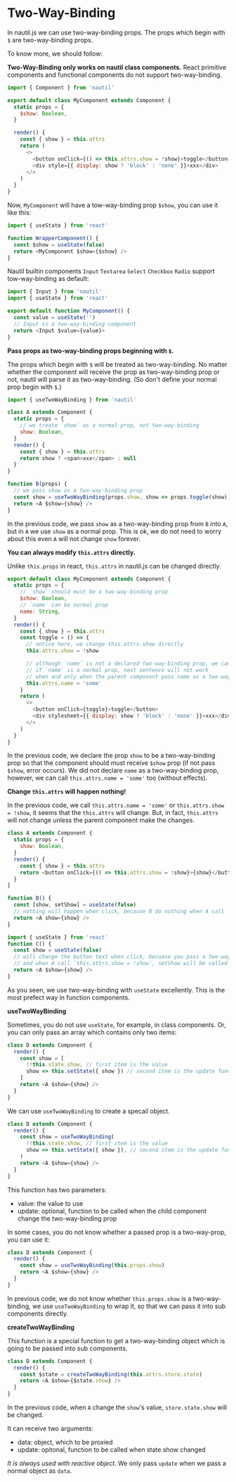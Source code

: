 # Two-Way-Binding

In nautil.js we can use two-way-binding props. The props which begin with `$` are two-way-binding props.

To know more, we should follow:

**Two-Way-Binding only works on nautil class components.**
React primitive components and functional components do not support two-way-binding.

```js
import { Component } from 'nautil'

export default class MyComponent extends Component {
  static props = {
    $show: Boolean,
  }

  render() {
    const { show } = this.attrs
    return (
      <>
        <button onClick={() => this.attrs.show = !show}>toggle</button>
        <div style={{ display: show ? 'block' : 'none' }}>xxx</div>
      </>
    )
  }
}
```

Now, `MyComponent` will have a tow-way-binding prop `$show`, you can use it like this:

```js
import { useState } from 'react'

function WrapperComponent() {
  const $show = useState(false)
  return <MyComponent $show={$show} />
}
```

Nautil builtin components `Input` `Textarea` `Select` `Checkbox` `Radio` support tow-way-binding as default:

```js
import { Input } from 'nautil'
import { useState } from 'react'

export default function MyComponent() {
  const value = useState('')
  // Input is a two-way-binding component
  return <Input $value={value}>
}
```

**Pass props as two-way-binding props beginning with `$`.**

The props which begin with `$` will be treated as two-way-binding.
No matter whether the component will receive the prop as two-way-binding prop or not, nautil will parse it as two-way-binding. (So don't define your normal prop begin with `$`.)

```js
import { useTwoWayBinding } from 'nautil'

class A extends Component {
  static props = {
    // we treate `show` as a normal prop, not two-way-binding
    show: Boolean,
  }
  render() {
    const { show } = this.attrs
    return show ? <span>xxx</span> : null
  }
}

function B(props) {
  // we pass show as a two-way-binding prop
  const show = useTwoWayBinding(props.show, show => props.toggle(show))
  return <A $show={show} />
}
```

In the previous code, we pass `show` as a two-way-binding prop from `B` into `A`, but in `A` we use `show` as a normal prop.
This is ok, we do not need to worry about this even `A` will not change `show` forever.

**You can always modify `this.attrs` directly.**

Unlike `this.props` in react, `this.attrs` in nautil.js can be changed directly.

```js
export default class MyComponent extends Component {
  static props = {
    // `show` should must be a two-way-binding prop
    $show: Boolean,
    // `name` can be normal prop
    name: String,
  }
  render() {
    const { show } = this.attrs
    const toggle = () => {
      // notice here, we change this.attrs.show directly
      this.attrs.show = !show

      // although `name` is not a declared two-way-binding prop, we can change this.attrs.name directly too
      // if `name` is a normal prop, next sentence will not work
      // when and only when the parent component pass name as a two-way-binding prop, this will work
      this.attrs.name = 'some'
    }
    return (
      <>
        <button onClick={toggle}>toggle</button>
        <div stylesheet={{ display: show ? 'block' : 'none' }}>xxx</div>
      </>
    )
  }
}
```

In the previous code, we declare the prop `show` to be a two-way-binding prop so that the component should must receive `$show` prop (if not pass `$show`, error occurs).
We did not declare `name` as a two-way-binding prop, however, we can call `this.attrs.name = 'some'` too (without effects).

**Change `this.attrs` will happen nothing!**

In the previous code, we call `this.attrs.name = 'some'` or `this.attrs.show = !show`, it seems that the `this.attrs` will change. But, in fact, `this.attrs` will not change unless the parent component make the changes.

```js
class A extends Component {
  static props = {
    show: Boolean,
  }
  render() {
    const { show } = this.attrs
    return <button onClick={() => this.attrs.show = !show}>{show}</button>
  }
}
```

```js
function B() {
  const [show, setShow] = useState(false)
  // nothing will happen when click, because B do nothing when A call `this.attrs.show = !show`
  return <A show={show} />
}
```

```js
import { useState } from 'react'
function C() {
  const show = useState(false)
  // will change the button text when click, becuase you pass a two-way-binding,
  // and when A call `this.attrs.show = !show`, setShow will be called to update show's value
  return <A $show={show} />
}
```

As you seen, we use two-way-binding with `useState` excellently. This is the most prefect way in function components.

**useTwoWayBinding**

Sometimes, you do not use `useState`, for example, in class components. Or, you can only pass an array which contains only two items:

```js
class D extends Component {
  render() {
    const show = [
      !!this.state.show, // first item is the value
      show => this.setState({ show }) // second item is the update function
    ]
    return <A $show={show} />
  }
}
```

We can use `useTwoWayBinding` to create a specail object.

```js
class D extends Component {
  render() {
    const show = useTwoWayBinding(
      !!this.state.show, // first item is the value
      show => this.setState({ show }), // second item is the update function
    )
    return <A $show={show} />
  }
}
```

This function has two parameters:

- value: the value to use
- update: optional, function to be called when the child component change the two-way-binding prop

In some cases, you do not know whether a passed prop is a two-way-prop, you can use it:

```js
class D extends Component {
  render() {
    const show = useTwoWayBinding(this.props.show)
    return <A $show={show} />
  }
}
```

In previous code, we do not know whether `this.props.show` is a two-way-binding, we use `useTwoWayBinding` to wrap it, so that we can pass it into sub components directly.

**createTwoWayBinding**

This function is a special function to get a two-way-binding object which is going to be passed into sub components.

```js
class D extends Component {
  render() {
    const $state = createTwoWayBinding(this.attrs.store.state)
    return <A $show={$state.show} />
  }
}
```

In the previous code, when `A` change the `show`'s value, `store.state.show` will be changed.

It can receive two arguments:

- data: object, which to be proxied
- update: opitonal, function to be called when state.show changed

*It is always used with reactive object.*
We only pass `update` when we pass a normal object as `data`.
